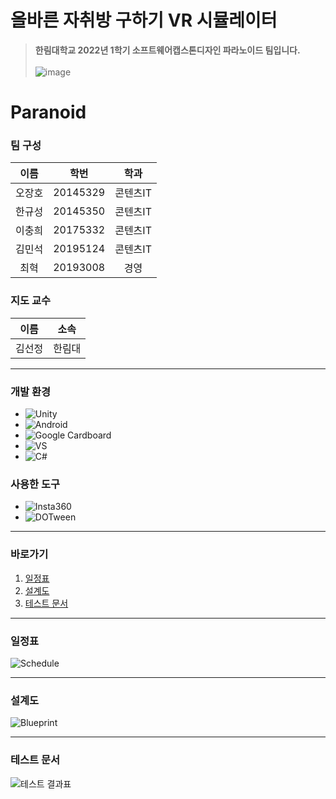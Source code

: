 # 올바른 자취방 구하기 VR 시뮬레이터
> **한림대학교 2022년 1학기 소프트웨어캡스톤디자인 파라노이드 팀입니다.**<br/><br/>
![image](https://user-images.githubusercontent.com/67461878/169653972-93b812bd-a23d-4211-8e03-9be543d73cf4.png)

# Paranoid

### 팀 구성
| 이름 | 학번 | 학과 |
|:---:|:---:|:---:|
| 오장호 | 20145329 | 콘텐츠IT |
| 한규성 | 20145350 | 콘텐츠IT |
| 이충희 | 20175332 | 콘텐츠IT |
| 김민석 | 20195124 | 콘텐츠IT |
| 최혁 | 20193008 | 경영 |

### 지도 교수
| 이름 | 소속 |
|:---:|:---:|
| 김선정 | 한림대 |
___

### 개발 환경
* ![Unity](https://img.shields.io/badge/Unity-000000?style=plastic&logo=Unity&logoColor=white)
* ![Android](https://img.shields.io/badge/Android-3DDC84.svg?style=plastic&logo=Android&logoColor=white)
* ![Google Cardboard](https://img.shields.io/badge/Google%20Cardboard-FF7F00?style=plastic&logo=Google%20Cardboard&logoColor=white)
* ![VS](https://img.shields.io/badge/VS-5C2D91.svg?style=plastic&logo=Visual%20Studio&logoColor=white)
* ![C#](https://img.shields.io/badge/C%23-239120.svg?style=plastic&logo=c-sharp&logoColor=white)

### 사용한 도구
* ![Insta360](https://img.shields.io/badge/Insta360-000000.svg?style=plastic&logoColor=white)
* ![DOTween](https://img.shields.io/badge/DOTween-00FF80.svg?style=plastic&logoColor=white)

___

### 바로가기
1. [일정표](https://github.com/jangho1016/2022_1_CapstoneDesign/edit/main/README.md#%EC%9D%BC%EC%A0%95%ED%91%9C)
2. [설계도](https://github.com/jangho1016/2022_1_CapstoneDesign/edit/main/README.md#%EC%84%A4%EA%B3%84%EB%8F%84)
3. [테스트 문서](https://github.com/jangho1016/2022_1_CapstoneDesign/edit/main/README.md#%ED%85%8C%EC%8A%A4%ED%8A%B8-%EB%AC%B8%EC%84%9C)

___

### 일정표
![Schedule](https://github.com/jangho1016/2022_1_CapstoneDesign#%EC%9D%BC%EC%A0%95%ED%91%9C)

___

### 설계도
![Blueprint](https://github.com/jangho1016/2022_1_CapstoneDesign#%EC%84%A4%EA%B3%84%EB%8F%84)

___

### 테스트 문서
![테스트 결과표](https://github.com/jangho1016/2022_1_CapstoneDesign#%ED%85%8C%EC%8A%A4%ED%8A%B8-%EB%AC%B8%EC%84%9C)
